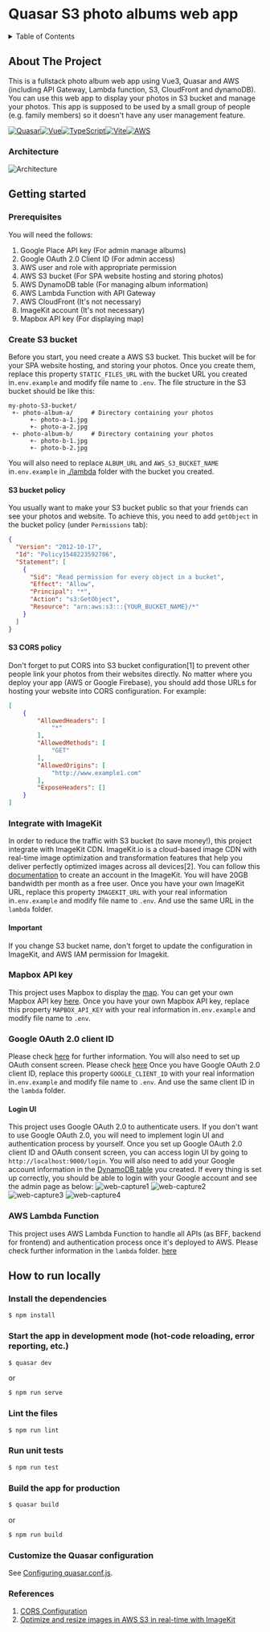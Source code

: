 # Quasar S3 photo albums web app

<!-- TABLE OF CONTENTS -->
<details>
  <summary>Table of Contents</summary>
  <ol>
    <li>
      <a href="#about-the-project">About The Project</a>
      <ul>
        <li><a href="#built-with">Built With</a></li>
        <li><a href="#architecture">Architecture</a></li>
      </ul>
    </li>
    <li>
      <a href="#getting-started">Getting Started</a>
      <ul>
        <li><a href="#prerequisites">Prerequisites</a></li>
        <li><a href="#create-s3-bucket">Create S3 bucket</a></li>
          <ul>
            <li><a href="#s3-bucket-policy">S3 bucket policy</a></li>
            <li><a href="#s3-cors-policy">S3 CORS policy</a></li>
          </ul>
        <li><a href="#integrate-with-imagekit">Integrate with ImageKit</a></li>
        <li><a href="#mapbox-api-key">Mapbox API key</a></li>
        <li><a href="#aws-lambda-function">AWS Lambda Function</a></li>
      </ul>
    </li>
    <li>
      <a href="#how-to-run-locally">How to run locally</a>
    </li>
  </ol>
</details>

## About The Project
This is a fullstack photo album web app using Vue3, Quasar and AWS (including API Gateway, Lambda
function, S3, CloudFront and dynamoDB). You can use this web app to display your photos in S3 bucket and manage your photos. This app
is supposed to be used by a small group of people (e.g. family members) so it doesn't have any user management feature.

[![Quasar][quasar]][quasar-url][![Vue][Vue.js]][Vue-url][![TypeScript][typescript]][type-url][![Vite][vite]][vite-url][![AWS][aws]][aws-url]

### Architecture
![Architecture](doc-images/AWS-Architecture.webp)

## Getting started
### Prerequisites

You will need the follows:
1. Google Place API key (For admin manage albums)
2. Google OAuth 2.0 Client ID (For admin access)
3. AWS user and role with appropriate permission
4. AWS S3 bucket (For SPA website hosting and storing photos)
5. AWS DynamoDB table (For managing album information)
6. AWS Lambda Function with API Gateway
7. AWS CloudFront (It's not necessary)
8. ImageKit account (It's not necessary)
9. Mapbox API key (For displaying map)

### Create S3 bucket
Before you start, you need create a AWS S3 bucket. This bucket will be for your SPA website hosting, and storing your photos. Once you create them, replace this property `STATIC_FILES_URL` with the bucket URL you created in`.env.example` and modify file name to `.env`.
The file structure in the S3 bucket should be like this:
```
my-photo-S3-bucket/
 +- photo-album-a/     # Directory containing your photos
      +- photo-a-1.jpg
      +- photo-a-2.jpg
 +- photo-album-b/     # Directory containing your photos
      +- photo-b-1.jpg
      +- photo-b-2.jpg
```

You will also need to replace `ALBUM_URL` and `AWS_S3_BUCKET_NAME` in`.env.example` in [./lambda](./lambda) folder with the bucket you created. 

#### S3 bucket policy
You usually want to make your S3 bucket public so that your friends can see your photos and website. To achieve this, you need to add `getObject`
in the bucket policy (under `Permissions` tab):
```json
{
  "Version": "2012-10-17",
  "Id": "Policy1548223592786",
  "Statement": [
    {
      "Sid": "Read permission for every object in a bucket",
      "Effect": "Allow",
      "Principal": "*",
      "Action": "s3:GetObject",
      "Resource": "arn:aws:s3:::{YOUR_BUCKET_NAME}/*"
    }
  ]
}
```

#### S3 CORS policy
Don't forget to put CORS into S3 bucket configuration[1] to prevent other people link your photos from their websites directly.
No matter where you deploy your app (AWS or Google Firebase), you should add those URLs for hosting your website into CORS configuration.
For example:
```json
[
    {
        "AllowedHeaders": [
            "*"
        ],
        "AllowedMethods": [
            "GET"
        ],
        "AllowedOrigins": [
            "http://www.example1.com"
        ],
        "ExposeHeaders": []
    }
]
```

### Integrate with ImageKit
In order to reduce the traffic with S3 bucket (to save money!), this project integrate with ImageKit CDN. ImageKit.io
is a cloud-based image CDN with real-time image optimization and transformation features that help you deliver perfectly
optimized images across all devices[2]. You can follow this [documentation](https://imagekit.io/blog/image-optimization-resize-aws-s3-imagekit/)
to create an account in the ImageKit. You will have 20GB bandwidth per month as a free user. Once you have your own ImageKit
URL, replace this property `IMAGEKIT_URL` with your real information in`.env.example` and modify file name to `.env`. And
use the same URL in the `lambda` folder.

#### Important
If you change S3 bucket name, don't forget to update the configuration in ImageKit, and AWS IAM permission for Imagekit.

### Mapbox API key
This project uses Mapbox to display the [map](https://quasar-photo-albums-demo.web.app/map). You can get your own Mapbox API key [here](https://account.mapbox.com/auth/signup/).
Once you have your own Mapbox API key, replace this property `MAPBOX_API_KEY` with your real information in`.env.example`
and modify file name to `.env`.

### Google OAuth 2.0 client ID
Please check [here](https://developers.google.com/identity/protocols/oauth2) for further information. You will also need
to set up OAuth consent screen. Please check [here](https://developers.google.com/identity/protocols/oauth2/openid-connect#consent-screen)
Once you have Google OAuth 2.0 client ID, replace this property `GOOGLE_CLIENT_ID` with your real information in`.env.example`
and modify file name to `.env`. And use the same client ID in the `lambda` folder.

#### Login UI
This project uses Google OAuth 2.0 to authenticate users. If you don't want to use Google OAuth 2.0, you will need to
implement login UI and authentication process by yourself. Once you set up Google OAuth 2.0 client ID and OAuth consent
screen, you can access login UI by going to `http://localhost:9000/login`. You will also need to add your Google account
information in the [DynamoDB table](lambda/README.md#aws-dynamodb) you created. If every thing is set up correctly, you should be able to login
with your Google account and see the admin page as below:
![web-capture1](doc-images/Web_capture_1.jpeg)
![web-capture2](doc-images/Web_capture_2.jpeg)
![web-capture3](doc-images/Web_capture_3.jpeg)
![web-capture4](doc-images/Web_capture_4.jpeg)

### AWS Lambda Function
This project uses AWS Lambda Function to handle all APIs (as BFF, backend for frontend) and authentication process
once it's deployed to AWS. Please check further information in the `lambda` folder. [here](lambda/README.md)

## How to run locally
### Install the dependencies
```bash
$ npm install
```

### Start the app in development mode (hot-code reloading, error reporting, etc.)
```bash
$ quasar dev
```
or
```bash
$ npm run serve
```

### Lint the files
```bash
$ npm run lint
```

### Run unit tests
```bash
$ npm run test
```


### Build the app for production
```bash
$ quasar build
```
or
```bash
$ npm run build
```

### Customize the Quasar configuration
See [Configuring quasar.conf.js](https://v2.quasar.dev/quasar-cli/quasar-conf-js).

### References
1. [CORS Configuration](https://docs.aws.amazon.com/AmazonS3/latest/userguide/ManageCorsUsing.html)
2. [Optimize and resize images in AWS S3 in real-time with ImageKit](https://imagekit.io/blog/image-optimization-resize-aws-s3-imagekit/)

<!-- MARKDOWN LINKS & IMAGES -->
[Vue.js]: https://img.shields.io/badge/Vue%20js-35495E?style=for-the-badge&logo=vuedotjs&logoColor=4FC08D
[Vue-url]: https://vuejs.org/
[aws]: https://img.shields.io/badge/Amazon_AWS-FF9900?style=for-the-badge&logo=amazonaws&logoColor=white
[aws-url]: https://aws.amazon.com/
[quasar]: https://img.shields.io/badge/Quasar-1976D2?style=for-the-badge&logo=quasar&logoColor=white
[quasar-url]: https://quasar.dev/
[typescript]: https://img.shields.io/badge/TypeScript-007ACC?style=for-the-badge&logo=typescript&logoColor=white
[type-url]: https://www.typescriptlang.org/
[vite]: https://img.shields.io/badge/Vite-B73BFE?style=for-the-badge&logo=vite&logoColor=FFD62E
[vite-url]: https://vitejs.dev/
